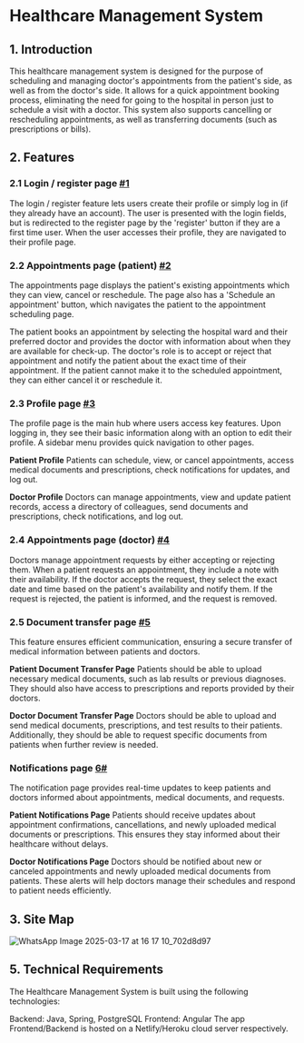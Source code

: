 # Healthcare Management System

## 1. Introduction

This healthcare management system is designed for the purpose of scheduling and managing doctor's appointments from the patient's side, as well as from the doctor's side. It allows for a quick appointment booking process, eliminating the need for going to the hospital in person just to schedule a visit with a doctor. This system also supports cancelling or rescheduling appointments, as well as transferring documents (such as prescriptions or bills).

## 2. Features

### 2.1 Login / register page [#1](https://github.com/hanacatic12/healthcare-management-system/issues/1#issue-2922446771)

The login / register feature lets users create their profile or simply log in (if they already have an account). The user is presented with the login fields, but is redirected to the register page by the 'register' button if they are a first time user. When the user accesses their profile, they are navigated to their profile page.

### 2.2 Appointments page (patient) [#2](https://github.com/hanacatic12/healthcare-management-system/issues/2#issue-2922447943)

The appointments page displays the patient's existing appointments which they can view, cancel or reschedule. The page also has a 'Schedule an appointment' button, which navigates the patient to the appointment scheduling page. 

The patient books an appointment by selecting the hospital ward and their preferred doctor and provides the doctor with information about when they are available for check-up. The doctor's role is to accept or reject that appointment and notify the patient about the exact time of their appointment.
If the patient cannot make it to the scheduled appointment, they can either cancel it or reschedule it.

### 2.3 Profile page [#3](https://github.com/hanacatic12/healthcare-management-system/issues/3#issue-2922982757)

The profile page is the main hub where users access key features. Upon logging in, they see their basic information along with an option to edit their profile. A sidebar menu provides quick navigation to other pages.

**Patient Profile**
Patients can schedule, view, or cancel appointments, access medical documents and prescriptions, check notifications for updates, and log out.

**Doctor Profile**
Doctors can manage appointments, view and update patient records, access a directory of colleagues, send documents and prescriptions, check notifications, and log out.

### 2.4 Appointments page (doctor) [#4](https://github.com/hanacatic12/healthcare-management-system/issues/4#issue-2922985123)

Doctors manage appointment requests by either accepting or rejecting them. When a patient requests an appointment, they include a note with their availability. If the doctor accepts the request, they select the exact date and time based on the patient's availability and notify them. If the request is rejected, the patient is informed, and the request is removed.

### 2.5 Document transfer page [#5](https://github.com/hanacatic12/healthcare-management-system-issues/issues/5)

This feature ensures efficient communication, ensuring a secure transfer of medical information between patients and doctors.

**Patient Document Transfer Page**
Patients should be able to upload necessary medical documents, such as lab results or previous diagnoses. They should also have access to prescriptions and reports provided by their doctors.

**Doctor Document Transfer Page**
Doctors should be able to upload and send medical documents, prescriptions, and test results to their patients. Additionally, they should be able to request specific documents from patients when further review is needed.

### Notifications page [6#](https://github.com/hanacatic12/healthcare-management-system-issues/issues/6)

The notification page provides real-time updates to keep patients and doctors informed about appointments, medical documents, and requests.

**Patient Notifications Page**
Patients should receive updates about appointment confirmations, cancellations, and newly uploaded medical documents or prescriptions. This ensures they stay informed about their healthcare without delays.

**Doctor Notifications Page**
Doctors should be notified about new or canceled appointments and newly uploaded medical documents from patients. These alerts will help doctors manage their schedules and respond to patient needs efficiently.

## 3. Site Map

![WhatsApp Image 2025-03-17 at 16 17 10_702d8d97](https://github.com/user-attachments/assets/3712aea0-664e-4e62-8310-36ab18e21a87)

## 5. Technical Requirements

The Healthcare Management System is built using the following technologies:

Backend: Java, Spring, PostgreSQL 
Frontend: Angular 
The app Frontend/Backend is hosted on a Netlify/Heroku cloud server respectively.
